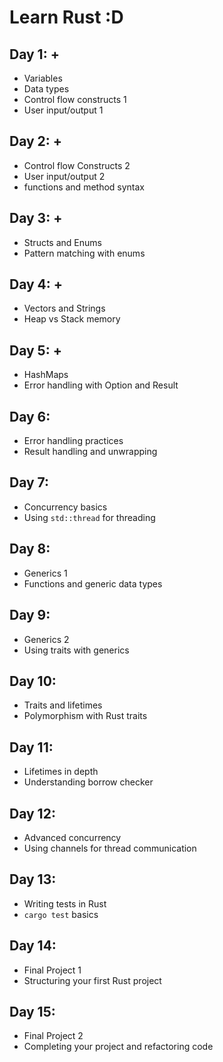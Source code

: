 # Learn Rust :D

## Day 1: +
- Variables
- Data types
- Control flow constructs 1
- User input/output 1

## Day 2: +
- Control flow Constructs 2
- User input/output 2
- functions and method syntax 

## Day 3: +
- Structs and Enums
- Pattern matching with enums

## Day 4: +
- Vectors and Strings
- Heap vs Stack memory

## Day 5: +
- HashMaps
- Error handling with Option and Result

## Day 6:
- Error handling practices
- Result handling and unwrapping

## Day 7:
- Concurrency basics
- Using `std::thread` for threading

## Day 8:
- Generics 1
- Functions and generic data types

## Day 9:
- Generics 2
- Using traits with generics

## Day 10:
- Traits and lifetimes
- Polymorphism with Rust traits

## Day 11:
- Lifetimes in depth
- Understanding borrow checker

## Day 12:
- Advanced concurrency
- Using channels for thread communication

## Day 13:
- Writing tests in Rust
- `cargo test` basics

## Day 14:
- Final Project 1
- Structuring your first Rust project

## Day 15:
- Final Project 2
- Completing your project and refactoring code
